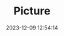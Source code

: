 ---
weight: 1
images:
- /images/edited/115.jpeg
title: Picture
date: 2023-12-09 12:54:14
tags: [luminarneo,work,ilce7m3]
---